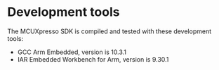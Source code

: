 # Development tools

The MCUXpresso SDK is compiled and tested with these development tools:

-   GCC Arm Embedded, version is 10.3.1
-   IAR Embedded Workbench for Arm, version is 9.30.1

